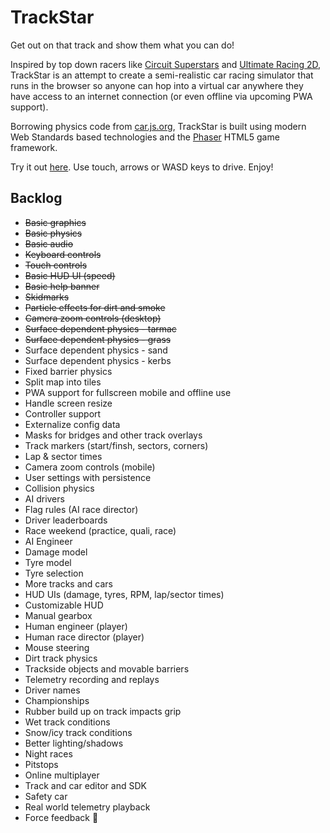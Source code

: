 # TrackStar

Get out on that track and show them what you can do!

Inspired by top down racers like [Circuit Superstars](https://store.steampowered.com/app/1097130/Circuit_Superstars/) and [Ultimate Racing 2D](https://store.steampowered.com/app/808080/Ultimate_Racing_2D/), TrackStar is an attempt to create a semi-realistic car racing simulator that runs in the browser so anyone can hop into a virtual car anywhere they have access to an internet connection (or even offline via upcoming PWA support).

Borrowing physics code from [car.js.org](https://car.js.org/), TrackStar is built using modern Web Standards based technologies and the [Phaser](https://phaser.io/) HTML5 game framework.

Try it out [here](http://trackstar.glitch.me/). Use touch, arrows or WASD keys to drive. Enjoy!

## Backlog

* ~~Basic graphics~~
* ~~Basic physics~~
* ~~Basic audio~~
* ~~Keyboard controls~~
* ~~Touch controls~~
* ~~Basic HUD UI (speed)~~
* ~~Basic help banner~~
* ~~Skidmarks~~
* ~~Particle effects for dirt and smoke~~
* ~~Camera zoom controls (desktop)~~
* ~~Surface dependent physics - tarmac~~
* ~~Surface dependent physics - grass~~
* Surface dependent physics - sand 
* Surface dependent physics - kerbs
* Fixed barrier physics
* Split map into tiles
* PWA support for fullscreen mobile and offline use
* Handle screen resize
* Controller support
* Externalize config data
* Masks for bridges and other track overlays
* Track markers (start/finsh, sectors, corners)
* Lap & sector times
* Camera zoom controls (mobile)
* User settings with persistence
* Collision physics
* AI drivers
* Flag rules (AI race director)
* Driver leaderboards
* Race weekend (practice, quali, race)
* AI Engineer
* Damage model
* Tyre model
* Tyre selection
* More tracks and cars
* HUD UIs (damage, tyres, RPM, lap/sector times)
* Customizable HUD
* Manual gearbox
* Human engineer (player)
* Human race director (player)
* Mouse steering
* Dirt track physics
* Trackside objects and movable barriers
* Telemetry recording and replays
* Driver names
* Championships
* Rubber build up on track impacts grip
* Wet track conditions
* Snow/icy track conditions
* Better lighting/shadows
* Night races
* Pitstops
* Online multiplayer
* Track and car editor and SDK
* Safety car
* Real world telemetry playback
* Force feedback 🤯